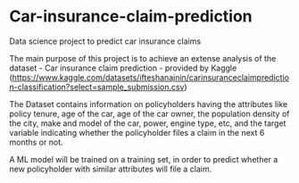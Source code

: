 # Car-insurance-claim-prediction
Data science project to predict car insurance claims

The main purpose of this project is to achieve an extense analysis of the dataset - Car insurance claim prediction - provided by Kaggle 
(https://www.kaggle.com/datasets/ifteshanajnin/carinsuranceclaimprediction-classification?select=sample_submission.csv)

The Dataset contains information on policyholders having the attributes like policy tenure, age of the car, age of the car owner, 
the population density of the city, make and model of the car, power, engine type, etc, and the target variable indicating whether 
the policyholder files a claim in the next 6 months or not.

A ML model will be trained on a training set, in order to predict whether a new policyholder with similar attributes will file a claim.
